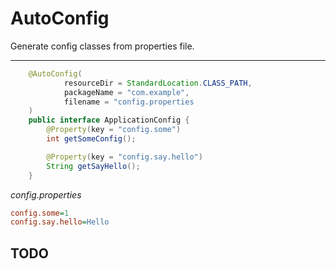 # AutoConfig
Generate config classes from properties file. 

---

```java
    @AutoConfig(
            resourceDir = StandardLocation.CLASS_PATH,
            packageName = "com.example",
            filename = "config.properties
    )
    public interface ApplicationConfig {
        @Property(key = "config.some")
        int getSomeConfig();

        @Property(key = "config.say.hello")
        String getSayHello();
    }
```

*config.properties*

```ini
config.some=1
config.say.hello=Hello
```

## TODO
